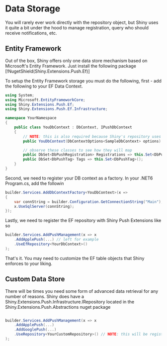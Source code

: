 # Data Storage

You will rarely ever work directly with the repository object, but Shiny uses it quite a bit under the hood to manage registration, query who should receive notifications, etc. 

## Entity Framework

Out of the box, Shiny offers only one data store mechanism based on Microsoft's Entity Framework.  Just install the following package [!NugetShield(Shiny.Extensions.Push.Ef)]

To setup the Entity Framework storage you must do the following, first - add the following to your EF Data Context.

```csharp
using System;
using Microsoft.EntityFrameworkCore;
using Shiny.Extensions.Push.Ef;
using Shiny.Extensions.Push.Ef.Infrastructure;

namespace YourNamespace
{
    public class YouDbContext : DbContext, IPushDbContext
    {
        // NOTE: this is also required because Shiny's repository uses DB Factories under the hood
        public YouDbContext(DbContextOptions<SampleDbContext> options) : base(options) { }

        // observe these classes to see how they will map
        public DbSet<DbPushRegistration> Registrations => this.Set<DbPushRegistration>();
        public DbSet<DbPushTag> Tags => this.Set<DbPushTag>();
    }
}
```

Second, we need to register your DB context as a factory.  In your .NET6 Program.cs, add the followin

```csharp
builder.Services.AddDbContextFactory<YouDbContext>(x =>
{
    var connString = builder.Configuration.GetConnectionString("Main");
    x.UseSqlServer(connString);
});
```

Lastly, we need to register the EF repository with Shiny Push Extensions like so

```csharp
builder.Services.AddPushManagement(x => x
    .AddApplePush(...) // left for example
    .UseEfRepository<YourDbContext>()
);
```

That's it.  You may need to customize the EF table objects that Shiny enforces to your liking.  

## Custom Data Store

There will be times you need some form of advanced data retrieval for any number of reasons.  Shiny does have a Shiny.Extensions.Push.Infrastructure.IRepository located in the Shiny.Extensions.Push.Abstractions nuget package

```csharp

builder.Services.AddPushManagement(x => x
    .AddApplePush(...)
    .AddGooglePush(...)
    .UseRepository<YourCustomRepository>() // NOTE: this will be registered as a singleton using this method
);

```